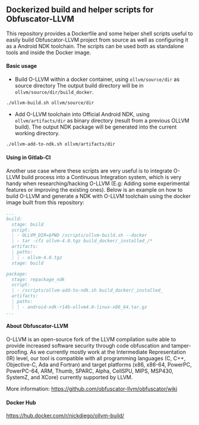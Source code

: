 ## Dockerized build and helper scripts for Obfuscator-LLVM 

This repository provides a Dockerfile and some helper shell scripts useful to easily build Obfuscator-LLVM project from source as well as configuring it as a Android NDK toolchain. The scripts can be used both as standalone tools and inside the Docker image.  

#### Basic usage

- Build O-LLVM within a docker container, using `ollvm/source/dir` as source directory 
The output build directory will be in `ollvm/source/dir/build_docker`.
```bash
./ollvm-build.sh ollvm/source/dir
```

- Add O-LLVM toolchain into Official Android NDK, using `ollvm/artifacts/dir` as binary directory
(result from a previous OLLVM build). The output NDK package will be generated into the current
working directory.
```bash
./ollvm-add-to-ndk.sh ollvm/artifacts/dir
```

#### Using in Gitlab-CI

Another use case where these scripts are very useful is to integrate O-LLVM build process into a Continuous Integration
system, which is very handy when researching/hacking O-LLVM (E.g: Adding some experimental features or improving
the existing ones).
Below is an example on how to build O-LLVM and generate a NDK with O-LLVM toolchain using the docker image built from this repository:

```yaml
...
build:
  stage: build
  script:
  ┆ - OLLVM_DIR=$PWD /scripts/ollvm-build.sh --docker
  ┆ - tar -cfz ollvm-4.0.tgz build_docker/_installed_/*
  artifacts:
  ┆ paths:
  ┆ ┆ - ollvm-4.0.tgz
  stage: build

package:
  stage: repackage_ndk
  script:
  ┆ - /scripts/ollvm-add-to-ndk.sh build_docker/_installed_
  artifacts:
  ┆ paths:
  ┆ ┆ - android-ndk-r14b-ollvm4.0-linux-x86_64.tar.gz
...
```

#### About Obfuscator-LLVM

O-LLVM is an open-source fork of the LLVM compilation suite able to provide increased software security through code obfuscation and tamper-proofing. As we currently mostly work at the Intermediate Representation (IR) level, our tool is compatible with all programming languages (C, C++, Objective-C, Ada and Fortran) and target platforms (x86, x86-64, PowerPC, PowerPC-64, ARM, Thumb, SPARC, Alpha, CellSPU, MIPS, MSP430, SystemZ, and XCore) currently supported by LLVM.

More information: https://github.com/obfuscator-llvm/obfuscator/wiki


#### Docker Hub

https://hub.docker.com/r/nickdiego/ollvm-build/

